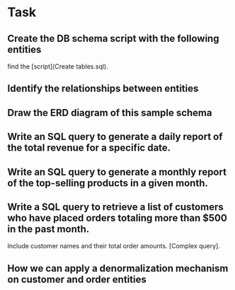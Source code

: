 # Task

## Create the DB schema script with the following entities
 find the [script](Create tables.sql).
 
## Identify the relationships between entities

## Draw the ERD diagram of this sample schema

## Write an SQL query to generate a daily report of the total revenue for a specific date.

## Write an SQL query to generate a monthly report of the top-selling products in a given month.

## Write a SQL query to retrieve a list of customers who have placed orders totaling more than $500 in the past month.
Include customer names and their total order amounts. [Complex query].


## How we can apply a denormalization mechanism on customer and order entities
